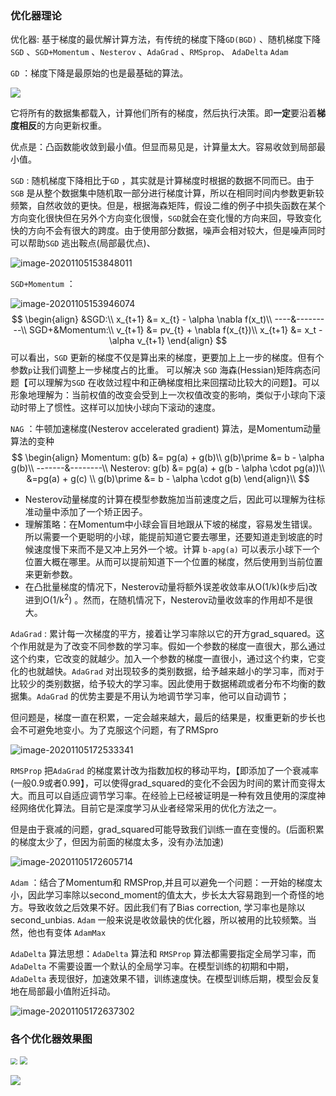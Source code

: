 ### 优化器理论

优化器: 基于梯度的最优解计算方法，有传统的梯度下降`GD(BGD)` 、随机梯度下降`SGD` 、`SGD+Momentum` 、`Nesterov` 、`AdaGrad` 、`RMSprop`、 `AdaDelta`   `Adam`

`GD` ：梯度下降是最原始的也是最基础的算法。

![](E:\md\resources\优化器2.png)

它将所有的数据集都载入，计算他们所有的梯度，然后执行决策。即**一定**要沿着**梯度相反**的方向更新权重。

优点是：凸函数能收敛到最小值。但显而易见是，计算量太大。容易收敛到局部最小值。

`SGD` : 随机梯度下降相比于`GD` ，其实就是计算梯度时根据的数据不同而已。由于`SGB` 是从整个数据集中随机取一部分进行梯度计算，所以在相同时间内参数更新较频繁，自然收敛的更快。但是，根据海森矩阵，假设二维的例子中损失函数在某个方向变化很快但在另外个方向变化很慢，`SGD`就会在变化慢的方向来回，导致变化快的方向不会有很大的跨度。由于使用部分数据，噪声会相对较大，但是噪声同时可以帮助`SGD` 逃出鞍点(局部最优点)、

![image-20201105153848011](E:\md\resources\SGD.png)

`SGD+Momentum` ：

![image-20201105153946074](E:\md\resources\SGD+Momentum.png)
$$
\begin{align}
&SGD:\\
x_{t+1} &= x_{t} - \alpha \nabla f(x_t)\\
----&---------\\
SGD+&Momentum:\\
v_{t+1} &= pv_{t} + \nabla f(x_{t})\\
x_{t+1} &= x_t - \alpha v_{t+1}
\end{align}
$$
可以看出，`SGD` 更新的梯度不仅是算出来的梯度，更要加上上一步的梯度。但有个参数`p`让我们调整上一步梯度占的比重。 可以解决 `SGD` 海森(Hessian)矩阵病态问题【可以理解为`SGD` 在收敛过程中和正确梯度相比来回摆动比较大的问题】。可以形象地理解为：当前权值的改变会受到上一次权值改变的影响，类似于小球向下滚动时带上了惯性。这样可以加快小球向下滚动的速度。

`NAG` ：牛顿加速梯度(Nesterov accelerated gradient) 算法，是Momentum动量算法的变种
$$
\begin{align}
Momentum: g(b) &= pg(a) + g(b)\\
g(b)\prime &= b - \alpha g(b)\\
-------&--------\\
Nesterov: g(b) &= pg(a) + g(b - \alpha \cdot pg(a))\\
			&=pg(a) + g(c) \\ 
			g(b)\prime &= b - \alpha \cdot g(b)
\end{align}\\
$$

- Nesterov动量梯度的计算在模型参数施加当前速度之后，因此可以理解为往标准动量中添加了一个矫正因子。
- 理解策略：在Momentum中小球会盲目地跟从下坡的梯度，容易发生错误。所以需要一个更聪明的小球，能提前知道它要去哪里，还要知道走到坡底的时候速度慢下来而不是又冲上另外一个坡。计算 `b-apg(a)` 可以表示小球下一个位置大概在哪里。从而可以提前知道下一个位置的梯度，然后使用到当前位置来更新参数。
- 在凸批量梯度的情况下，Nesterov动量将额外误差收敛率从O(1/k)(k步后)改进到O(1/k<sup>2</sup>) 。然而，在随机情况下，Nesterov动量收敛率的作用却不是很大。 

`AdaGrad` : 累计每一次梯度的平方，接着让学习率除以它的开方grad_squared。这个作用就是为了改变不同参数的学习率。假如一个参数的梯度一直很大，那么通过这个约束，它改变的就越少。加入一个参数的梯度一直很小，通过这个约束，它变化的也就越快。`AdaGrad` 对出现较多的类别数据，给予越来越小的学习率，而对于比较少的类别数据，给予较大的学习率。因此使用于数据稀疏或者分布不均衡的数据集。`AdaGrad` 的优势主要是不用认为地调节学习率，他可以自动调节；

但问题是，梯度一直在积累，一定会越来越大，最后的结果是，权重更新的步长也会不可避免地变小。为了克服这个问题，有了RMSpro

![image-20201105172533341](E:\md\resources\AdaGrad.png)

`RMSProp` 把`AdaGrad` 的梯度累计改为指数加权的移动平均，【即添加了一个衰减率(一般0.9或者0.99】，可以使得grad_squared的变化不会因为时间的累计而变得太大。而且可以自适应调节学习率。在经验上已经被证明是一种有效且使用的深度神经网络优化算法。目前它是深度学习从业者经常采用的优化方法之一。

但是由于衰减的问题，grad_squared可能导致我们训练一直在变慢的。(后面积累的梯度太少了，但因为前面的梯度太多，没有办法加速)

![image-20201105172605714](E:\md\resources\RMSProp.png)

`Adam` ：结合了Momentum和 RMSProp,并且可以避免一个问题：一开始的梯度太小，因此学习率除以second_moment的值太大，步长太大容易跑到一个奇怪的地方。导致收敛之后效果不好。因此我们有了Bias correction, 学习率也是除以second_unbias. `Adam` 一般来说是收敛最快的优化器，所以被用的比较频繁。当然，他也有变体 `AdamMax` 

`AdaDelta` 算法思想：`AdaDelta` 算法和 `RMSProp` 算法都需要指定全局学习率，而 `AdaDelta` 不需要设置一个默认的全局学习率。在模型训练的初期和中期，`AdaDelta` 表现很好，加速效果不错，训练速度快。在模型训练后期，模型会反复地在局部最小值附近抖动。

![image-20201105172637302](E:\md\resources\Adam.png)

### 各个优化器效果图

<img src="E:\md\resources\优化器效果图.gif" style="zoom: 67%;" /> <img src="E:\md\resources\优化器效果图0.gif" style="zoom: 80%;" />

<img src="E:\md\resources\优化器1.gif"  />